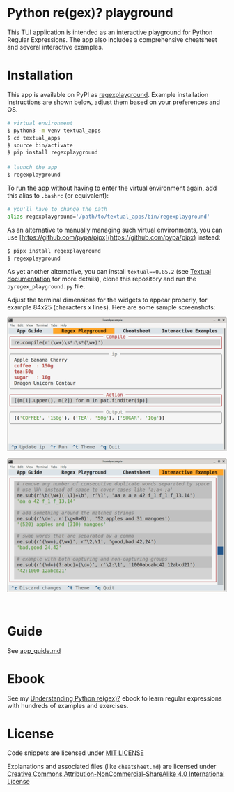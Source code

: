 # Python re(gex)? playground

This TUI application is intended as an interactive playground for Python Regular Expressions. The app also includes a comprehensive cheatsheet and several interactive examples.

# Installation

This app is available on PyPI as [regexplayground](https://pypi.org/project/regexplayground/). Example installation instructions are shown below, adjust them based on your preferences and OS.

```bash
# virtual environment
$ python3 -m venv textual_apps
$ cd textual_apps
$ source bin/activate
$ pip install regexplayground

# launch the app
$ regexplayground
```

To run the app without having to enter the virtual environment again, add this alias to `.bashrc` (or equivalent):

```bash
# you'll have to change the path
alias regexplayground='/path/to/textual_apps/bin/regexplayground'
```

As an alternative to manually managing such virtual environments, you can use [https://github.com/pypa/pipx](https://github.com/pypa/pipx) instead:

```bash
$ pipx install regexplayground
$ regexplayground
```

As yet another alternative, you can install `textual==0.85.2` (see [Textual documentation](https://textual.textualize.io/getting_started/) for more details), clone this repository and run the `pyregex_playground.py` file.

Adjust the terminal dimensions for the widgets to appear properly, for example 84x25 (characters x lines). Here are some sample screenshots:

<p align="center"><img src="./pyregex_finditer.png" alt="Sample screenshot from the Playground screen" /></p>

<p align="center"><img src="./pyregex_examples.png" alt="Sample screenshot from the Interactive Examples screen" /></p><br>

# Guide

See [app_guide.md](./app_guide.md)

# Ebook

See my [Understanding Python re(gex)?](https://github.com/learnbyexample/py_regular_expressions) ebook to learn regular expressions with hundreds of examples and exercises.

# License

Code snippets are licensed under [MIT LICENSE](../LICENSE)

Explanations and associated files (like `cheatsheet.md`) are licensed under [Creative Commons Attribution-NonCommercial-ShareAlike 4.0 International License](https://creativecommons.org/licenses/by-nc-sa/4.0/)

